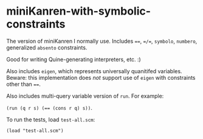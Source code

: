 # miniKanren-with-symbolic-constraints

The version of miniKanren I normally use.  Includes `==`, `=/=`, `symbolo`, `numbero`, generalized `absento` constraints.

Good for writing Quine-generating interpreters, etc.  :)

Also includes `eigen`, which represents universally quanitifed variables.  Beware:  this implementation does *not* support use of `eigen` with constraints other than `==`.

Also includes multi-query variable version of `run`. For example:

`(run (q r s) (== (cons r q) s))`.


To run the tests, load `test-all.scm`:

`(load "test-all.scm")`
